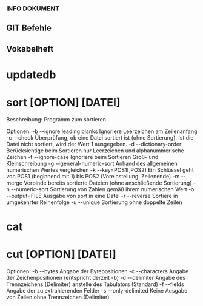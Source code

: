 ### INFO DOKUMENT

## GIT Befehle



## Vokabelheft


# updatedb

# sort [OPTION] [DATEI]
Beschreibung:
  Programm zum sortieren

Optionen:
    -b --ignore leading blanks	Ignoriere Leerzeichen am Zeilenanfang
    -c --check			Überprüfung, ob eine Datei sortiert ist (ohne Sortierung). Ist die Datei nicht sortiert, wird der Wert 1 ausgegeben.
    -d --dictionary-order	Berücksichtige beim Sortieren nur Leerzeichen und alphanummerische Zeichen
    -f --ignore-case		Ignoriere beim Sortieren Groß- und Kleinschreibung
    -g --general-numeric-sort	Anhand des allgemeinen numerischen Wertes vergleichen
    -k --key=POS1[,POS2]	Ein Schlüssel geht von POS1 (beginnend mit 1) bis POS2 (Voreinstellung: Zeilenende)
    -m --merge			Verbinde bereits sortierte Dateien (ohne anschließende Sortierung)
    -n --numeric-sort 		Sortierung von Zahlen gemäß ihrem numerischen Wert
    -o --output=FILE		Ausgabe von sort in eine Datei
    -r --reverse		Sortiere in umgekehrter Reihenfolge
    -u --unique			Sortierung ohne doppelte Zeilen
    
# cat 

# cut [OPTION] [DATEI]

Optionen:
    -b --bytes			Angabe der Bytepositionen
    -c --characters		Angabe der Zeichenpositionen (entspricht derzeit -b)
    -d --delimiter		Angabe des Trennzeichens (Delimiter) anstelle des Tabulators (Standard)
    -f --fields			Angabe der zu extrahierenden Felder
    -s --only-delimited		Keine Ausgabe von Zeilen ohne Trennzeichen (Delimiter)



